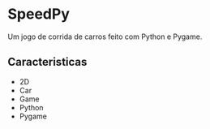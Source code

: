 # SpeedPy

Um jogo de corrida de carros feito com Python e Pygame.


## Caracteristicas

- 2D
- Car
- Game
- Python
- Pygame